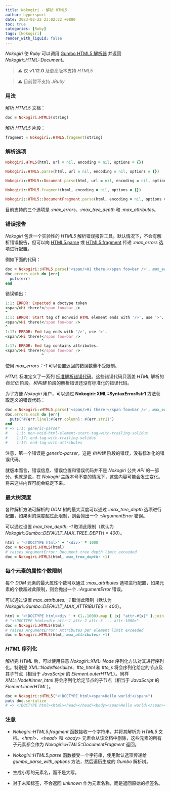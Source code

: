 ```yaml
---
title: Nokogiri - 解析 HTML5
author: hypersport
date: 2023-02-22 23:02:22 +0800
toc: true
categories: [Ruby]
tags: [Nokogiri]
render_with_liquid: false
---
```


*Nokogiri* 使 *Ruby* 可以调用 [Gumbo HTML5 解析器](https://github.com/sparklemotion/nokogiri/tree/main/gumbo-parser) 并返回 *Nokogiri::HTML::Document*。

> **⚠** 仅 **v1.12.0** 及更高版本支持 *HTML5*

> **⚠** 目前暂不支持 *JRuby*

### 用法

解析 *HTML5* 文档：

```ruby
doc = Nokogiri.HTML5(string)
```

解析 *HTML5* 片段：

```ruby
fragment = Nokogiri::HTML5.fragment(string)
```

### 解析选项

```ruby
Nokogiri.HTML5(html, url = nil, encoding = nil, options = {})

Nokogiri::HTML5.parse(html, url = nil, encoding = nil, options = {})

Nokogiri::HTML5::Document.parse(html, url = nil, encoding = nil, options = {})

Nokogiri::HTML5.fragment(html, encoding = nil, options = {})

Nokogiri::HTML5::DocumentFragment.parse(html, encoding = nil, options = {})
```

目前支持的三个选项是 *:max_errors*、*:max_tree_depth* 和 *:max_attributes*。

### 错误报告

*Nokogiri* 包含一个实验性的 *HTML5* 解析错误报告工具。默认情况下，不会有解析错误报告，但可以向 [HTML5.parse](https://nokogiri.org/rdoc/Nokogiri/HTML5.html#parse-class_method) 或 [HTML5.fragment](https://nokogiri.org/rdoc/Nokogiri/HTML5.html#fragment-class_method) 传递 *:max_errors* 选项进行配置。

例如下面的代码：

```ruby
doc = Nokogiri::HTML5.parse('<span/>Hi there!</span foo=bar />', max_errors: 10)
doc.errors.each do |err|
  puts(err)
end
```

错误输出：

```ruby
1:1: ERROR: Expected a doctype token
<span/>Hi there!</span foo=bar />
^
1:1: ERROR: Start tag of nonvoid HTML element ends with '/>', use '>'.
<span/>Hi there!</span foo=bar />
^
1:17: ERROR: End tag ends with '/>', use '>'.
<span/>Hi there!</span foo=bar />
                ^
1:17: ERROR: End tag contains attributes.
<span/>Hi there!</span foo=bar />
                ^
```

使用 *max_errors：-1* 可以设置返回的错误数量不受限制。

*HTML* 标准定义了一系列 [标准解析错误代码](https://html.spec.whatwg.org/multipage/parsing.html#parse-errors)。这些错误代码只涵盖 *HTML* 解析的 *标记化* 阶段。*树构建* 阶段的解析错误还没有标准化的错误代码。

为了方便 *Nokogiri* 用户，可以通过 **Nokogiri::XML::SyntaxError#str1** 方法获取定义的错误代码：

```ruby
doc = Nokogiri::HTML5.parse('<span/>Hi there!</span foo=bar />', max_errors: 10)
doc.errors.each do |err|
  puts("#{err.line}:#{err.column}: #{err.str1}")
end
# => 1:1: generic-parser
#    1:1: non-void-html-element-start-tag-with-trailing-solidus
#    1:17: end-tag-with-trailing-solidus
#    1:17: end-tag-with-attributes
```

注意，第一个错误是 *generic-parser*，这是 *树构建* 阶段的错误，没有标准化的错误代码。

就版本而言，错误信息、错误位置和错误代码并不是 *Nokogiri* 公共 *API* 的一部分。也就是说，在 *Nokogiri* 主版本号不变的情况下，这些内容可能会发生变化。将来这些内容可能会稳定下来。

### 最大树深度

各种解析方法可解析的 *DOM* 树的最大深度可以通过 *:max_tree_depth* 选项进行配置，如果树的深度超过此限制，则会抛出一个 *::ArgumentError* 错误。

可以通过设置 *max_tree_depth: -1* 取消此限制（默认为 *Nokogiri::Gumbo::DEFAULT_MAX_TREE_DEPTH = 400*）。

```ruby
html = '<!DOCTYPE html>' + '<div>' * 1000
doc = Nokogiri.HTML5(html)
# raises ArgumentError: Document tree depth limit exceeded
doc = Nokogiri.HTML5(html, max_tree_depth: -1)
```

### 每个元素的属性个数限制

每个 *DOM* 元素的最大属性个数可以通过 *:max_attributes* 选项进行配置，如果元素的个数超过此限制，则会抛出一个 *::ArgumentError* 错误。

可以通过设置 *max_attributes: -1* 取消此限制（默认为 *Nokogiri::Gumbo::DEFAULT_MAX_ATTRIBUTES = 400*）。

```ruby
html = '<!DOCTYPE html><div ' + (1..1000).map { |x| "attr-#{x}" }.join(' ') + '>'
# "<!DOCTYPE html><div attr-1 attr-2 attr-3 ... attr-1000>"
doc = Nokogiri.HTML5(html)
# raises ArgumentError: Attributes per element limit exceeded
doc = Nokogiri.HTML5(html, max_attributes: -1)
```

### *HTML* 序列化

解析完 *HTML* 后，可以使用任意 *Nokogiri::XML::Node* 序列化方法对其进行序列化。特别是 *XML::Node#serialize*、*#to_html* 和 *#to_s* 将会序列化给定的节点及其子节点（相当于 *JavaScript* 的 *Element.outerHTML*）。同样 *XML::Node#inner_html* 将会序列化给定节点的子节点（相当于 *JavaScript* 的 *Element.innerHTML*）。

```ruby
doc = Nokogiri::HTML5("<!DOCTYPE html><span>Hello world!</span>")
puts doc.serialize
# => <!DOCTYPE html><html><head></head><body><span>Hello world!</span></body></html>
```

### 注意

- *Nokogiri::HTML5.fragment* 函数接收一个字符串，并将其解析为 *HTML5* 文档。*\<html\>*、*\<head\>* 和 *\<body\>* 元素会从该文档中删除，这些元素的所有子元素都会作为 *Nokogiri::HTML5::DocumentFragment* 返回。

- *Nokogiri::HTML5.parse* 函数接受一个字符串，使用默认选项传递给 *gumbo_parse_with_options* 方法，然后遍历生成的 *Gumbo* 解析树。

- 生成小写的元素名，而不是大写。

- 对于未知标签，不会返回 *unknown* 作为元素名称，而是返回原始的标签名。